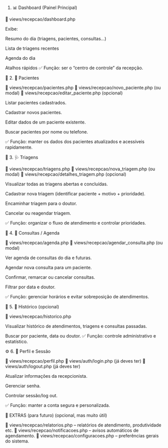 1. 📊 Dashboard (Painel Principal)

📁 views/recepcao/dashboard.php

Exibe:

Resumo do dia (triagens, pacientes, consultas…)

Lista de triagens recentes

Agenda do dia

Atalhos rápidos
✅ Função: ser o “centro de controle” da recepção.

🧾 2. 🧍 Pacientes

📁 views/recepcao/pacientes.php
📁 views/recepcao/novo_paciente.php (ou modal)
📁 views/recepcao/editar_paciente.php (opcional)

Listar pacientes cadastrados.

Cadastrar novos pacientes.

Editar dados de um paciente existente.

Buscar pacientes por nome ou telefone.

✅ Função: manter os dados dos pacientes atualizados e acessíveis rapidamente.

📝 3. 🩺 Triagens

📁 views/recepcao/triagens.php
📁 views/recepcao/nova_triagem.php (ou modal)
📁 views/recepcao/detalhes_triagem.php (opcional)

Visualizar todas as triagens abertas e concluídas.

Cadastrar nova triagem (identificar paciente + motivo + prioridade).

Encaminhar triagem para o doutor.

Cancelar ou reagendar triagem.

✅ Função: organizar o fluxo de atendimento e controlar prioridades.

📅 4. 🦷 Consultas / Agenda

📁 views/recepcao/agenda.php
📁 views/recepcao/agendar_consulta.php (ou modal)

Ver agenda de consultas do dia e futuras.

Agendar nova consulta para um paciente.

Confirmar, remarcar ou cancelar consultas.

Filtrar por data e doutor.

✅ Função: gerenciar horários e evitar sobreposição de atendimentos.

🧭 5. 📄 Histórico (opcional)

📁 views/recepcao/historico.php

Visualizar histórico de atendimentos, triagens e consultas passadas.

Buscar por paciente, data ou doutor.
✅ Função: controle administrativo e estatístico.

⚙️ 6. 👤 Perfil e Sessão

📁 views/recepcao/perfil.php
📁 views/auth/login.php (já deves ter)
📁 views/auth/logout.php (já deves ter)

Atualizar informações da recepcionista.

Gerenciar senha.

Controlar sessão/log out.

✅ Função: manter a conta segura e personalizada.

🧭 EXTRAS (para futuro) (opcional, mas muito útil)

📁 views/recepcao/relatorios.php – relatórios de atendimento, produtividade etc.
📁 views/recepcao/notificacoes.php – avisos automáticos de agendamento.
📁 views/recepcao/configuracoes.php – preferências gerais do sistema.